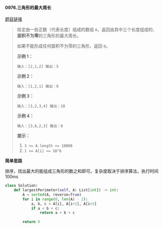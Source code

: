 #### 0976.三角形的最大周长


[题目链接](https://leetcode-cn.com/problems/largest-perimeter-triangle)


> 给定由一些正数（代表长度）组成的数组 `A`，返回由其中三个长度组成的、**面积不为零**的三角形的最大周长。
>
> 如果不能形成任何面积不为零的三角形，返回 `0`。
>
>  
>
> 
>
> **示例 1：**
>
> `
> 输入：[2,1,2]
> 输出：5
> `
>
> **示例 2：**
>
> `
> 输入：[1,2,1]
> 输出：0
> `
>
> **示例 3：**
>
> `
> 输入：[3,2,3,4]
> 输出：10
> `
>
> **示例 4：**
>
> `
> 输入：[3,6,2,3]
> 输出：8
> `
>
>  
>
> **提示：**
>
> 1. `3 <= A.length <= 10000`
> 2. `1 <= A[i] <= 10^6`

**简单思路**

排序，找出最大的能组成三角形的数之和即可。复杂度取决于排序算法，执行时间100ms

```python
class Solution:
    def largestPerimeter(self, A: List[int]) -> int:
        A = sorted(A, reverse=True)
        for i in range(0, len(A) - 2):
            a, b, c = A[i], A[i+1], A[i+2]
            if a < b + c:
                return a + b + c
        
        return 0
```



